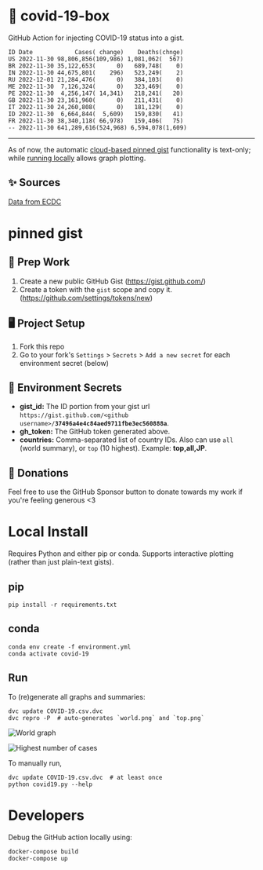 # 🏥 covid-19-box

GitHub Action for injecting COVID-19 status into a gist.

```
ID Date            Cases( change)    Deaths(chnge)
US 2022-11-30 98,806,856(109,986) 1,081,062(  567)
BR 2022-11-30 35,122,653(      0)   689,748(    0)
IN 2022-11-30 44,675,801(    296)   523,249(    2)
RU 2022-12-01 21,284,476(      0)   384,103(    0)
ME 2022-11-30  7,126,324(      0)   323,469(    0)
PE 2022-11-30  4,256,147( 14,341)   218,241(   20)
GB 2022-11-30 23,161,960(      0)   211,431(    0)
IT 2022-11-30 24,260,808(      0)   181,129(    0)
ID 2022-11-30  6,664,844(  5,609)   159,830(   41)
FR 2022-11-30 38,340,118( 66,978)   159,406(   75)
-- 2022-11-30 641,289,616(524,968) 6,594,078(1,609)
```

---

As of now, the automatic [cloud-based pinned gist](#pinned-gist) functionality is text-only;
while [running locally](#local-install) allows graph plotting.

## ✨ Sources

[Data from ECDC](https://www.ecdc.europa.eu/en/publications-data/download-todays-data-geographic-distribution-covid-19-cases-worldwide)

# pinned gist

## 🎒 Prep Work
1. Create a new public GitHub Gist (https://gist.github.com/)
1. Create a token with the `gist` scope and copy it. (https://github.com/settings/tokens/new)

## 🖥 Project Setup
1. Fork this repo
1. Go to your fork's `Settings` > `Secrets` > `Add a new secret` for each environment secret (below)

## 🤫 Environment Secrets
- **gist_id:** The ID portion from your gist url `https://gist.github.com/<github username>/`**`37496a4e4c84aed9711fbe3ec560888a`**.
- **gh_token:** The GitHub token generated above.
- **countries:** Comma-separated list of country IDs. Also can use `all` (world summary), or `top` (10 highest). Example: **top,all,JP**.

## 💸 Donations

Feel free to use the GitHub Sponsor button to donate towards my work if you're feeling generous <3

# Local Install

Requires Python and either pip or conda. Supports interactive plotting (rather than just plain-text gists).

## pip

```
pip install -r requirements.txt
```

## conda

```
conda env create -f environment.yml
conda activate covid-19
```

## Run

To (re)generate all graphs and summaries:

```
dvc update COVID-19.csv.dvc
dvc repro -P  # auto-generates `world.png` and `top.png`
```

![World graph](world.png)

![Highest number of cases](top.png)

To manually run,

```
dvc update COVID-19.csv.dvc  # at least once
python covid19.py --help
```

# Developers

Debug the GitHub action locally using:

```
docker-compose build
docker-compose up
```
